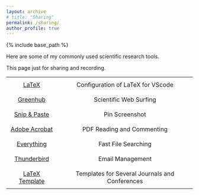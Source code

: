 ```yaml
---
layout: archive
# title: "Sharing"
permalink: /sharing/
author_profile: true
---
```


{% include base_path %}

Here are some of my commonly used scientific research tools.  
  
This page just for sharing and recording.

<style>
  table {
    width: 100%; /* Make the table fill its container */
    border-collapse: collapse;
    font-size: 16px;
    border: 0px;
  }

  td {
    text-align: center; /* Center-align text in all cells */
    padding: 10px; /* Add some padding for spacing */
    border: 0px;
  }
</style>

<table>
  <tr>
    <td><a href="https://zhuanlan.zhihu.com/p/166523064">LaTeX</a></td>
    <td>Configuration of LaTeX for VScode</td>
  </tr>
  <tr>
    <td><a href="https://greenhubtx.ga">Greenhub</a></td>
    <td>Scientific Web Surfing</td>
  </tr>
  <tr>
    <td><a href="https://www.snipaste.com">Snip & Paste</a></td>
    <td>Pin Screenshot</td>
  </tr>
  <tr>
    <td><a href="https://pan.baidu.com/s/1NhUqkQQiLPRPITdQu9BdIg?pwd=v7y9">Adobe Acrobat</a></td>
    <td>PDF Reading and Commenting</td>
  </tr>
  <tr>
    <td><a href="https://www.voidtools.com/zh-cn/downloads">Everything</a></td>
    <td>Fast File Searching</td>
  </tr>
  <tr>
    <td><a href="https://www.thunderbird.net">Thunderbird</a></td>
    <td>Email Management</td>
  </tr>
  <tr>
    <td><a href="https://jiro-m.github.io/sharing/LaTeX_Template.rar">LaTeX Template</a></td>
    <td>Templates for Several Journals and Conferences</td>
  </tr>
</table>
